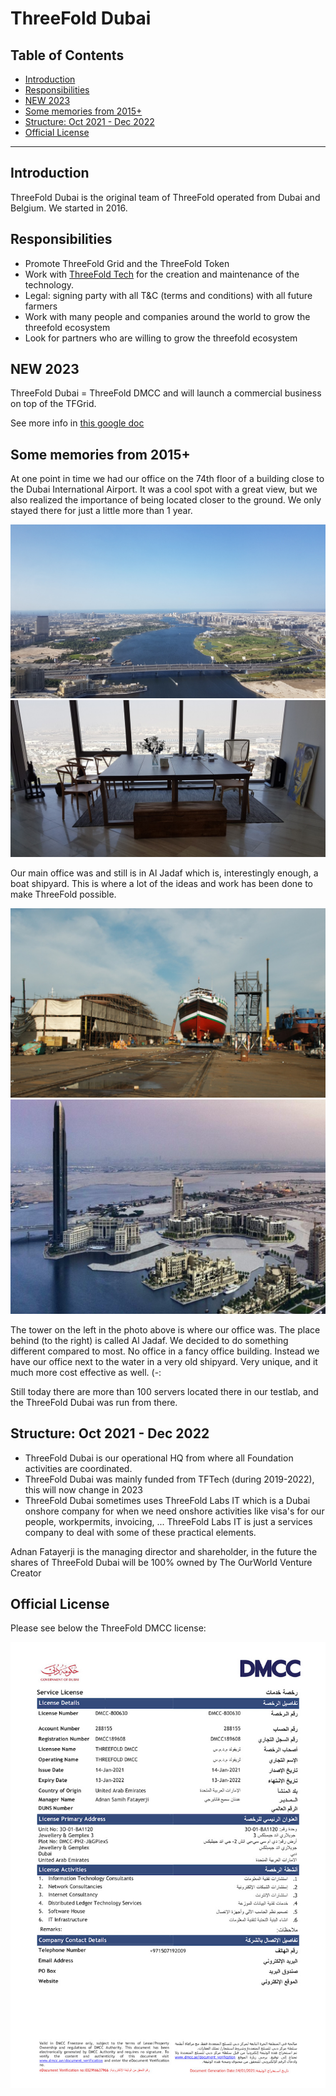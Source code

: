 <h1> ThreeFold Dubai </h1>

<h2>Table of Contents </h2>

- [Introduction](#introduction)
- [Responsibilities](#responsibilities)
- [NEW 2023](#new-2023)
- [Some memories from 2015+](#some-memories-from-2015)
- [Structure: Oct 2021 - Dec 2022](#structure-oct-2021---dec-2022)
- [Official License](#official-license)

***

## Introduction

ThreeFold Dubai is the original team of ThreeFold operated from Dubai and Belgium. We started in 2016.

## Responsibilities

- Promote ThreeFold Grid and the ThreeFold Token
- Work with [ThreeFold Tech](./threefold_tech.md) for the creation and maintenance of the technology.
- Legal: signing party with all T&C (terms and conditions) with all future farmers
- Work with many people and companies around the world to grow the threefold ecosystem
- Look for partners who are willing to grow the threefold ecosystem

## NEW 2023

ThreeFold Dubai = ThreeFold DMCC and will launch a commercial business on top of the TFGrid.

See more info in [this google doc](https://docs.google.com/document/d/10Ieu1D00vZdVNP9nQESk4WMszAM5vqi8XoWzSBy3xPU/edit)

## Some memories from 2015+

At one point in time we had our office on the 74th floor of a building close to the Dubai International Airport. It was a cool spot with a great view, but we also realized the importance of being located closer to the ground. We only stayed there for just a little more than 1 year.

![](img/view_dubai.jpg)
![](img/dubai_office1.jpg)

Our main office was and still is in Al Jadaf which is, interestingly enough, a boat shipyard. This is where a lot of the ideas and work has been done to make ThreeFold possible.

![](img/al_jadaf.jpg)
![](img/aljadaf2.jpg)

The tower on the left in the photo above is where our office was. The place behind (to the right) is called Al Jadaf. We decided to do something different compared to most. No office in a fancy office building. Instead we have our office next to the water in a very old shipyard. Very unique, and it much more cost effective as well. (-:

Still today there are more than 100 servers located there in our testlab, and the ThreeFold Dubai was run from there.

## Structure: Oct 2021 - Dec 2022

- ThreeFold Dubai is our operational HQ from where all Foundation activities are coordinated.
- ThreeFold Dubai was mainly funded from TFTech (during 2019-2022), this will now change in 2023
- ThreeFold Dubai sometimes uses ThreeFold Labs IT which is a Dubai onshore company for when we need onshore activities like visa's for our people, workpermits, invoicing, ... ThreeFold Labs IT is just a services company to deal with some of these practical elements.

Adnan Fatayerji is the managing director and shareholder, in the future the shares of ThreeFold Dubai will be 100% owned by The OurWorld Venture Creator

## Official License

Please see below the ThreeFold DMCC license:

![](img/threefold_dmcc_license_certificate.jpg)

